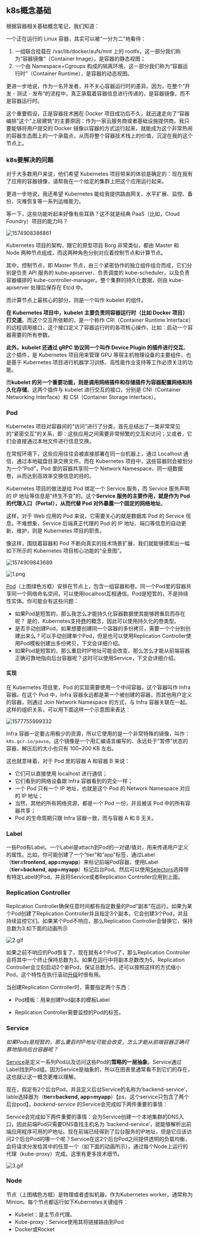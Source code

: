 ## k8s概念基础

根据容器相关基础概念笔记，我们知道：

一个正在运行的 Linux 容器，其实可以被“一分为二”地看待：

1. 一组联合挂载在 /var/lib/docker/aufs/mnt 上的 rootfs，这一部分我们称为“容器镜像”（Container Image），是容器的静态视图；
2. 一个由 Namespace+Cgroups 构成的隔离环境，这一部分我们称为“容器运行时”（Container Runtime），是容器的动态视图。

更进一步地说，作为一名开发者，并不关心容器运行时的差异。因为，在整个“开发 - 测试 - 发布”的流程中，真正承载着容器信息进行传递的，是容器镜像，而不是容器运行时。

这个重要假设，正是容器技术圈在 Docker 项目成功后不久，就迅速走向了“容器编排”这个“上层建筑”的主要原因：作为一家云服务商或者基础设施提供商，我只要能够将用户提交的 Docker 镜像以容器的方式运行起来，就能成为这个非常热闹的容器生态图上的一个承载点，从而将整个容器技术栈上的价值，沉淀在我的这个节点上。



### k8s要解决的问题

对于大多数用户来说，他们希望 Kubernetes 项目带来的体验是确定的：现在我有了应用的容器镜像，请帮我在一个给定的集群上把这个应用运行起来。

更进一步地说，我还希望 Kubernetes 能给我提供路由网关、水平扩展、监控、备份、灾难恢复等一系列运维能力。

等一下，这些功能听起来好像有些耳熟？这不就是经典 PaaS（比如，Cloud Foundry）项目的能力吗？

![1574908386861](image/1574908386861.png)

Kubernetes 项目的架构，跟它的原型项目 Borg 非常类似，都由 Master 和 Node 两种节点组成，而这两种角色分别对应着控制节点和计算节点。

其中，控制节点，即 Master 节点，由三个紧密协作的独立组件组合而成，它们分别是负责 API 服务的 kube-apiserver、负责调度的 kube-scheduler，以及负责容器编排的 kube-controller-manager。整个集群的持久化数据，则由 kube-apiserver 处理后保存在 Etcd 中。

而计算节点上最核心的部分，则是一个叫作 kubelet 的组件。

**在 Kubernetes 项目中，kubelet 主要负责同容器运行时（比如 Docker 项目）打交道**。而这个交互所依赖的，是一个称作 CRI（Container Runtime Interface）的远程调用接口，这个接口定义了容器运行时的各项核心操作，比如：启动一个容器需要的所有参数。

**此外，kubelet 还通过 gRPC 协议同一个叫作 Device Plugin 的插件进行交互**。这个插件，是 Kubernetes 项目用来管理 GPU 等宿主机物理设备的主要组件，也是基于 Kubernetes 项目进行机器学习训练、高性能作业支持等工作必须关注的功能。

而**kubelet 的另一个重要功能，则是调用网络插件和存储插件为容器配置网络和持久化存储**。这两个插件与 kubelet 进行交互的接口，分别是 CNI（Container Networking Interface）和 CSI（Container Storage Interface）。



### Pod

Kubernetes 项目对容器间的“访问”进行了分类，首先总结出了一类非常常见的“紧密交互”的关系，即：这些应用之间需要非常频繁的交互和访问；又或者，它们会直接通过本地文件进行信息交换。

在常规环境下，这些应用往往会被直接部署在同一台机器上，通过 Localhost 通信，通过本地磁盘目录交换文件。而在 Kubernetes 项目中，这些容器则会被划分为一个“Pod”，Pod 里的容器共享同一个 Network Namespace、同一组数据卷，从而达到高效率交换信息的目的。



Kubernetes 项目的做法是给 Pod 绑定一个 Service 服务，而 Service 服务声明的 IP 地址等信息是“终生不变”的。这个**Service 服务的主要作用，就是作为 Pod 的代理入口（Portal），从而代替 Pod 对外暴露一个固定的网络地址**。

这样，对于 Web 应用的 Pod 来说，它需要关心的就是数据库 Pod 的 Service 信息。不难想象，Service 后端真正代理的 Pod 的 IP 地址、端口等信息的自动更新、维护，则是 Kubernetes 项目的职责。

像这样，围绕着容器和 Pod 不断向真实的技术场景扩展，我们就能够摸索出一幅如下所示的 Kubernetes 项目核心功能的“全景图”。

![1574909843689](image/1574909843689.png)



![1.png](image/d7ce07842371eab180725bab5164ec17.png)

[Pod](http://kubernetes.io/v1.1/docs/user-guide/pods.html)（上图绿色方框）安排在节点上，包含一组容器和卷。同一个Pod里的容器共享同一个网络命名空间，可以使用localhost互相通信。Pod是短暂的，不是持续性实体。你可能会有这些问题：

- 如果Pod是短暂的，那么我怎么才能持久化容器数据使其能够跨重启而存在呢？ 是的，Kubernetes支持[卷](http://kubernetes.io/v1.1/docs/user-guide/volumes.html)的概念，因此可以使用持久化的卷类型。
- 是否手动创建Pod，如果想要创建同一个容器的多份拷贝，需要一个个分别创建出来么？可以手动创建单个Pod，但是也可以使用Replication Controller使用Pod模板创建出多份拷贝，下文会详细介绍。
- 如果Pod是短暂的，那么重启时IP地址可能会改变，那么怎么才能从前端容器正确可靠地指向后台容器呢？这时可以使用Service，下文会详细介绍。

#### 实现

在 Kubernetes 项目里，Pod 的实现需要使用一个中间容器，这个容器叫作 Infra 容器。在这个 Pod 中，Infra 容器永远都是第一个被创建的容器，而其他用户定义的容器，则通过 Join Network Namespace 的方式，与 Infra 容器关联在一起。这样的组织关系，可以用下面这样一个示意图来表达：

![1577755999332](image/1577755999332.png)

Infra 容器一定要占用极少的资源，所以它使用的是一个非常特殊的镜像，叫作：`k8s.gcr.io/pause`。这个镜像是一个用汇编语言编写的、永远处于“暂停”状态的容器，解压后的大小也只有 100~200 KB 左右。

这也就意味着，对于 Pod 里的容器 A 和容器 B 来说：

- 它们可以直接使用 localhost 进行通信；
- 它们看到的网络设备跟 Infra 容器看到的完全一样；
- 一个 Pod 只有一个 IP 地址，也就是这个 Pod 的 Network Namespace 对应的 IP 地址；
- 当然，其他的所有网络资源，都是一个 Pod 一份，并且被该 Pod 中的所有容器共享；
- Pod 的生命周期只跟 Infra 容器一致，而与容器 A 和 B 无关。

### Label

一些Pod有Label。一个Label是attach到Pod的一对键/值对，用来传递用户定义的属性。比如，你可能创建了一个"tier"和“app”标签，通过Label（**tier=frontend, app=myapp**）来标记前端Pod容器，使用Label（**tier=backend, app=myapp**）标记后台Pod。然后可以使用[Selectors](http://kubernetes.io/v1.1/docs/user-guide/labels.html#label-selectors)选择带有特定Label的Pod，并且将Service或者Replication Controller应用到上面。



### Replication Controller

Replication Controller确保任意时间都有指定数量的Pod“副本”在运行。如果为某个Pod创建了Replication Controller并且指定3个副本，它会创建3个Pod，并且持续监控它们。如果某个Pod不响应，那么Replication Controller会替换它，保持总数为3.如下面的动画所示

![2.gif](image/03d07039d9fc80c0f692d6176f65936e.gif)

如果之前不响应的Pod恢复了，现在就有4个Pod了，那么Replication Controller会将其中一个终止保持总数为3。如果在运行中将副本总数改为5，Replication Controller会立刻启动2个新Pod，保证总数为5。还可以按照这样的方式缩小Pod，这个特性在执行滚动[升级](https://cloud.google.com/container-engine/docs/replicationcontrollers/#rolling_updates)时很有用。

当创建Replication Controller时，需要指定两个东西：

- Pod模板：用来创建Pod副本的模板Label

- Replication Controller需要监控的Pod的标签。

### Service

*如果Pods是短暂的，那么重启时IP地址可能会改变，怎么才能从前端容器正确可靠地指向后台容器呢？*

[Service](http://kubernetes.io/v1.1/docs/user-guide/services.html)是定义一系列Pod以及访问这些Pod的**策略的一层抽象**。Service通过Label找到Pod组。因为Service是抽象的，所以在图表里通常看不到它们的存在，这也就让这一概念更难以理解。

现在，假定有2个后台Pod，并且定义后台Service的名称为‘backend-service’，lable选择器为（**tier=backend, app=myapp**）【ps，这个service只包含了两个后台pod】。*backend-service* 的Service会完成如下两件重要的事情：

Service会完成如下两件重要的事情：会为Service创建一个本地集群的DNS入口，因此前端Pod只需要DNS查找主机名为 ‘backend-service’，就能够解析出前端应用程序可用的IP地址。现在前端已经得到了后台服务的IP地址，但是它应该访问2个后台Pod的哪一个呢？Service在这2个后台Pod之间提供透明的负载均衡，会将请求分发给其中的任意一个（如下面的动画所示）。通过每个Node上运行的代理（kube-proxy）完成。这里有更多技术细节。

![3.gif](image/e7a273fcdc03d2417b354b60c253552f.gif)

### Node

节点（上图橘色方框）是物理或者虚拟机器，作为Kubernetes worker，通常称为Minion。每个节点都运行如下Kubernetes关键组件：

- Kubelet：是主节点代理。
- Kube-proxy：Service使用其将链接路由到Pod
- Docker或Rocket